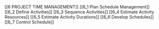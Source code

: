 [[6 PROJECT TIME MANAGEMENT]]
[[6_1 Plan Schedule Management]]
[[6_2 Define Activities]]
[[6_3 Sequence Activities]]
[[6_4 Estimate Activity Resources]]
[[6_5 Estimate Activity Durations]]
[[6_6 Develop Schedules]]
[[6_7 Control Schedule]]
